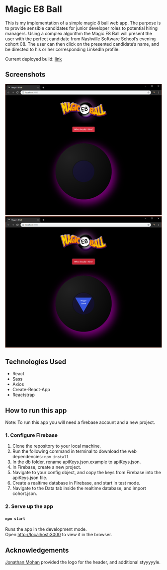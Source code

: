 # Magic E8 Ball

This is my implementation of a simple magic 8 ball web app. The purpose is to provide sensible candidates for junior developer roles to potential hiring managers. Using a complex algorithm the Magic E8 Ball will present the user with the perfect candidate from Nashville Software School’s evening cohort 08. The user can then click on the presented candidate’s name, and be directed to his or her corresponding LinkedIn profile.

Current deployed build: [link]( https://magic-e8-ball.firebaseapp.com/)

## Screenshots
![Screenshot1](src/images/screenshot-1.png)
![Screenshot2](src/images/screenshot-2.png)

## Technologies Used
* React
* Sass
* Axios
* Create-React-App
* Reactstrap

## How to run this app
Note: To run this app you will need a firebase account and a new project.

### 1. Configure Firebase
1. Clone the repository to your local machine.
2. Run the following command in terminal to download the web dependencies: `npm install`
3. In the db folder, rename apiKeys.json.example to apiKeys.json.
4. In Firebase, create a new project.
5. Navigate to your config object, and copy the keys from Firebase into the apiKeys.json file.
6. Create a realtime database in Firebase, and start in test mode.
7. Navigate to the Data tab inside the realtime database, and import cohort.json.

### 2. Serve up the app
#### `npm start`

Runs the app in the development mode.<br>
Open [http://localhost:3000](http://localhost:3000) to view it in the browser.

## Acknowledgements
[Jonathan Mohan](https://github.com/JonathanPMohan) provided the logo for the header, and additional styyyyyle.
